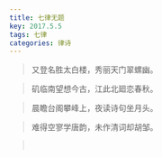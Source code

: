 ```yaml
---
title: 七律无题
key: 2017.5.5
tags: 七律
categories: 律诗
---
```


<blockquote class="blockquote-center">又登名胜太白楼，秀丽天门翠螺幽。
</blockquote>
<blockquote class="blockquote-center">矶临南望想今古，江此北廻恋春秋。
</blockquote>
<blockquote class="blockquote-center">晨瞻台阁攀峰上，夜读诗句坐月头。
</blockquote>
<blockquote class="blockquote-center">难得空寥学唐韵，未作清词却胡邹。
</blockquote>
<blockquote class="blockquote-center"></br>
</blockquote>

